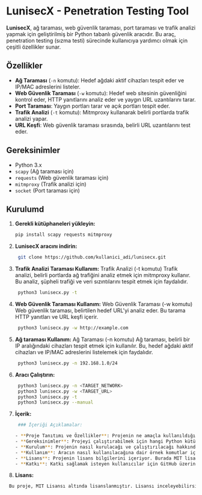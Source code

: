# LunisecX - Penetration Testing Tool

**LunisecX**, ağ taraması, web güvenlik taraması, port taraması ve trafik analizi yapmak için geliştirilmiş bir Python tabanlı güvenlik aracıdır. Bu araç, penetration testing (sızma testi) sürecinde kullanıcıya yardımcı olmak için çeşitli özellikler sunar.

## Özellikler

- **Ağ Taraması** (`-n` komutu): Hedef ağdaki aktif cihazları tespit eder ve IP/MAC adreslerini listeler.
- **Web Güvenlik Taraması** (`-w` komutu): Hedef web sitesinin güvenliğini kontrol eder, HTTP yanıtlarını analiz eder ve yaygın URL uzantılarını tarar.
- **Port Taraması**: Yaygın portları tarar ve açık portları tespit eder.
- **Trafik Analizi** (`-t` komutu): Mitmproxy kullanarak belirli portlarda trafik analizi yapar.
- **URL Keşfi**: Web güvenlik taraması sırasında, belirli URL uzantılarını test eder.

## Gereksinimler

- Python 3.x
- `scapy` (Ağ taraması için)
- `requests` (Web güvenlik taraması için)
- `mitmproxy` (Trafik analizi için)
- `socket` (Port taraması için)

## Kurulumd

1. **Gerekli kütüphaneleri yükleyin:**

   ```bash
   pip install scapy requests mitmproxy

2. **LunisecX aracını indirin:**

   ```bash
    git clone https://github.com/kullanici_adi/lunisecx.git

3. **Trafik Analizi Taraması Kullanım:**
    Trafik Analizi (-t komutu)
Trafik analizi, belirli portlarda ağ trafiğini analiz etmek için mitmproxy kullanır. Bu analiz, şüpheli trafiği ve veri sızıntılarını tespit etmek için faydalıdır.
   ```bash
    python3 lunisecx.py -t
   
4. **Web Güvenlik Taraması Kullanım:**
    Web Güvenlik Taraması (-w komutu)
Web güvenlik taraması, belirtilen hedef URL'yi analiz eder. Bu tarama HTTP yanıtları ve URL keşfi içerir.
   ```bash
    python3 lunisecx.py -w http://example.com
   
5. **Ağ taraması Kullanım:**
    Ağ Taraması (-n komutu)
Ağ taraması, belirli bir IP aralığındaki cihazları tespit etmek için kullanılır. Bu, hedef ağdaki aktif cihazları ve IP/MAC adreslerini listelemek için faydalıdır.
   ```bash
    python3 lunisecx.py -n 192.168.1.0/24

6. **Aracı Çalıştırın:**
   ```bash
    python3 lunisecx.py -n <TARGET_NETWORK>
    python3 lunisecx.py -w <TARGET_URL>
    python3 lunisecx.py -t
    python3 lunisecx.py --manual

6. **İçerik:**
   ```bash
    ### İçeriği Açıklamalar:

   - **Proje Tanıtımı ve Özellikler**: Projenin ne amaçla kullanıldığını ve sunduğu başlıca özellikleri açıklıyor.
   - **Gereksinimler**: Projeyi çalıştırabilmek için hangi Python kütüphanelerine ihtiyacınız olduğunu belirtiyor.
   - **Kurulum**: Projenin nasıl kurulacağı ve çalıştırılacağı hakkında detaylı bilgiler veriyor.
   - **Kullanım**: Aracın nasıl kullanılacağına dair örnek komutlar içeriyor.
   - **Lisans**: Projenin lisans bilgilerini içeriyor. Burada MIT lisansını kullandık, fakat bunu değiştirebilirsiniz.
   - **Katkı**: Katkı sağlamak isteyen kullanıcılar için GitHub üzerinden nasıl katkı yapabileceklerini anlatıyor.
   
 6. **Lisans:**
   ```bash
    Bu proje, MIT Lisansı altında lisanslanmıştır. Lisansı inceleyebilirsiniz.


